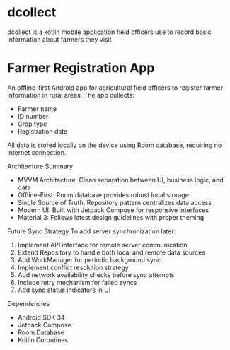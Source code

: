 # dcollect
dcollect is a kotlin mobile application field officers use to record basic information about farmers they visit
# Farmer Registration App

An offline-first Android app for agricultural field officers to register farmer information in rural areas. The app collects:
- Farmer name
- ID number
- Crop type
- Registration date

All data is stored locally on the device using Room database, requiring no internet connection.

Architecture Summary
- MVVM Architecture: Clean separation between UI, business logic, and data
- Offline-First: Room database provides robust local storage
- Single Source of Truth: Repository pattern centralizes data access
- Modern UI: Built with Jetpack Compose for responsive interfaces
- Material 3: Follows latest design guidelines with proper theming

 Future Sync Strategy
To add server synchronization later:
1. Implement API interface for remote server communication
2. Extend Repository to handle both local and remote data sources
3. Add WorkManager for periodic background sync
4. Implement conflict resolution strategy
5. Add network availability checks before sync attempts
6. Include retry mechanism for failed syncs
7. Add sync status indicators in UI


 Dependencies
- Android SDK 34
- Jetpack Compose
- Room Database
- Kotlin Coroutines
